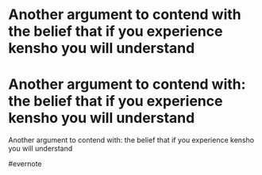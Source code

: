 # Another argument to contend with the belief that if you experience kensho you will understand

# Another argument to contend with: the belief that if you experience kensho you will understand

Another argument to contend with: the belief that if you experience kensho you will understand

\#evernote

